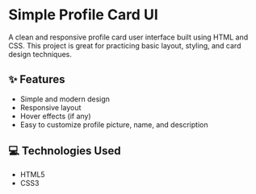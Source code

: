 # Simple Profile Card UI

A clean and responsive profile card user interface built using HTML and CSS. This project is great for practicing basic layout, styling, and card design techniques.

## ✨ Features

- Simple and modern design
- Responsive layout
- Hover effects (if any)
- Easy to customize profile picture, name, and description

## 💻 Technologies Used

- HTML5
- CSS3

```

```

